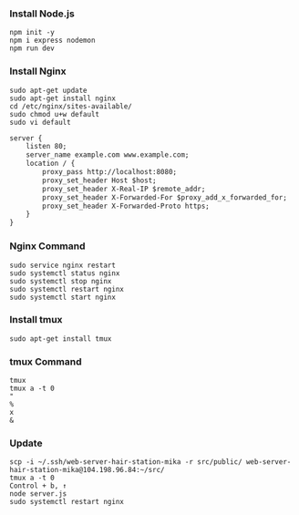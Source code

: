 ### Install Node.js
```
npm init -y
npm i express nodemon
npm run dev
```

### Install Nginx
```
sudo apt-get update
sudo apt-get install nginx
cd /etc/nginx/sites-available/
sudo chmod u+w default
sudo vi default
```

```default
server {
    listen 80;
    server_name example.com www.example.com;
    location / {
        proxy_pass http://localhost:8080;
        proxy_set_header Host $host;
        proxy_set_header X-Real-IP $remote_addr;
        proxy_set_header X-Forwarded-For $proxy_add_x_forwarded_for;
        proxy_set_header X-Forwarded-Proto https;
    }
}
```

### Nginx Command
```
sudo service nginx restart
sudo systemctl status nginx
sudo systemctl stop nginx
sudo systemctl restart nginx
sudo systemctl start nginx
```

### Install tmux
```
sudo apt-get install tmux
```

### tmux Command
```
tmux
tmux a -t 0
"
%
x
&
```

### Update
```
scp -i ~/.ssh/web-server-hair-station-mika -r src/public/ web-server-hair-station-mika@104.198.96.84:~/src/
tmux a -t 0
Control + b, ↑
node server.js
sudo systemctl restart nginx
```
